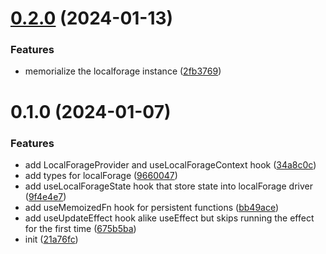 # [0.2.0](https://github.com/chengpeiquan/react-forage/compare/v0.1.0...v0.2.0) (2024-01-13)


### Features

* memorialize the localforage instance ([2fb3769](https://github.com/chengpeiquan/react-forage/commit/2fb37698a291ccb2ce49c45e0cb5c69b0d036bcc))



# 0.1.0 (2024-01-07)


### Features

* add LocalForageProvider and useLocalForageContext hook ([34a8c0c](https://github.com/chengpeiquan/react-forage/commit/34a8c0ca80e47441013d257216398c4be657255c))
* add types for localForage ([9660047](https://github.com/chengpeiquan/react-forage/commit/966004767afa9c6441769801e4035e23c8f90d7c))
* add useLocalForageState hook that store state into localForage driver ([9f4e4e7](https://github.com/chengpeiquan/react-forage/commit/9f4e4e7fdde098f21104bbdffc242a3b63b28a7f))
* add useMemoizedFn hook for persistent functions ([bb49ace](https://github.com/chengpeiquan/react-forage/commit/bb49ace659f11b146ccb8a4a284249229c648eac))
* add useUpdateEffect hook alike useEffect but skips running the effect for the first time ([675b5ba](https://github.com/chengpeiquan/react-forage/commit/675b5baa4260e8fdc822492a92d0dcf584eef029))
* init ([21a76fc](https://github.com/chengpeiquan/react-forage/commit/21a76fc1afdc0cd0b4c6ddb79dd84c3079d4b74b))



